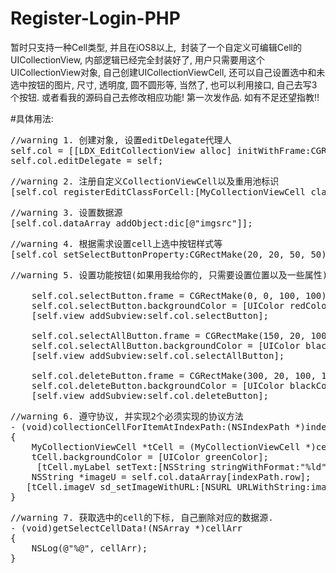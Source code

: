# Register-Login-PHP
暂时只支持一种Cell类型, 并且在iOS8以上,  封装了一个自定义可编辑Cell的UICollectionView, 内部逻辑已经完全封装好了, 用户只需要用这个UICollectionView对象, 自己创建UICollectionViewCell, 还可以自己设置选中和未选中按钮的图片, 尺寸, 透明度, 圆不圆形等, 当然了, 也可以利用接口, 自己去写3个按钮. 或者看我的源码自己去修改相应功能! 第一次发作品. 如有不足还望指教!!

#具体用法: 
<pre>
//warning 1. 创建对象, 设置editDelegate代理人
self.col = [[LDX_EditCollectionView alloc] initWithFrame:CGRectMake(0, 120, 414, 736) collectionViewLayout:layout];
self.col.editDelegate = self;
</pre>
<pre>
//warning 2. 注册自定义CollectionViewCell以及重用池标识
[self.col registerEditClassForCell:[MyCollectionViewCell class] identifier:@"myCell"];
</pre>
<pre>
//warning 3. 设置数据源
[self.col.dataArray addObject:dic[@"imgsrc"]];
</pre>
<pre>
//warning 4. 根据需求设置cell上选中按钮样式等
[self.col setSelectButtonProperty:CGRectMake(20, 20, 50, 50) selectYesImage:[UIImage imageNamed:"Yes.png"] selectNoImage:[UIImage imageNamed:"No.png"] isCirl:YES alpha:0.7];
</pre>
<pre>
//warning 5. 设置功能按钮(如果用我给你的, 只需要设置位置以及一些属性)

    self.col.selectButton.frame = CGRectMake(0, 0, 100, 100);
    self.col.selectButton.backgroundColor = [UIColor redColor];
    [self.view addSubview:self.col.selectButton];

    self.col.selectAllButton.frame = CGRectMake(150, 20, 100, 100);
    self.col.selectAllButton.backgroundColor = [UIColor blackColor];
    [self.view addSubview:self.col.selectAllButton];
   
    self.col.deleteButton.frame = CGRectMake(300, 20, 100, 100);
    self.col.deleteButton.backgroundColor = [UIColor blackColor];
    [self.view addSubview:self.col.deleteButton];
</pre>
<pre>
//warning 6. 遵守协议, 并实现2个必须实现的协议方法
- (void)collectionCellForItemAtIndexPath:(NSIndexPath *)indexPath cell(UICollectionViewCell *)cell identifier!(NSString *)identifier
{
    MyCollectionViewCell *tCell = (MyCollectionViewCell *)cell;
    tCell.backgroundColor = [UIColor greenColor];
     [tCell.myLabel setText:[NSString stringWithFormat:"%ld", indexPath.row]];
    NSString *imageU = self.col.dataArray[indexPath.row];
   [tCell.imageV sd_setImageWithURL:[NSURL URLWithString:imageU]];
}
</pre>
<pre>
//warning 7. 获取选中的cell的下标, 自己删除对应的数据源.
- (void)getSelectCellData!(NSArray *)cellArr
{
    NSLog(@"%@", cellArr);
}
</pre>